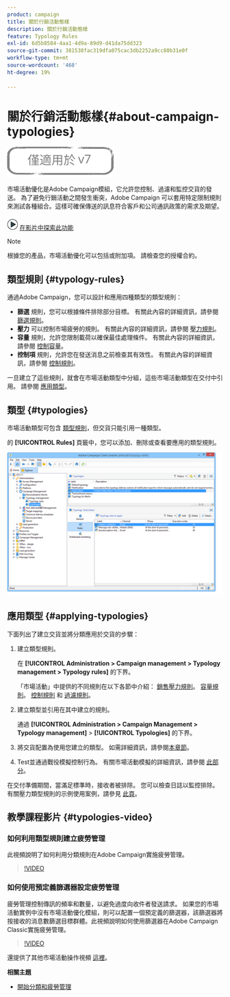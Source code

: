 ```yaml
---
product: campaign
title: 關於行銷活動態樣
description: 關於行銷活動態樣
feature: Typology Rules
exl-id: 6d5b8584-4aa1-4d9a-89d9-d41da75dd323
source-git-commit: 381538fac319dfa075cac3db2252a9cc80b31e0f
workflow-type: tm+mt
source-wordcount: '468'
ht-degree: 19%

---
```


# 關於行銷活動態樣{#about-campaign-typologies}

![](../../assets/v7-only.svg)

市場活動優化是Adobe Campaign模組，它允許您控制、過濾和監控交貨的發送。 為了避免行銷活動之間發生衝突，Adobe Campaign 可以套用特定限制規則來測試各種組合。這樣可確保傳送的訊息符合客戶和公司通訊政策的需求及期望。

![](assets/do-not-localize/how-to-video.png) [在影片中探索此功能](#typologies-video)

>[!NOTE]
>
>根據您的產品，市場活動優化可以包括或附加項。 請檢查您的授權合約。

## 類型規則 {#typology-rules}

通過Adobe Campaign，您可以設計和應用四種類型的類型規則：

* **篩選** 規則，您可以根據條件排除部分目標。 有關此內容的詳細資訊，請參閱 [篩選規則](filtering-rules.md)。
* **壓力** 可以控制市場疲勞的規則。 有關此內容的詳細資訊，請參閱 [壓力規則](pressure-rules.md)。
* **容量** 規則，允許您限制載荷以確保最佳處理條件。 有關此內容的詳細資訊，請參閱 [控制容量](consistency-rules.md#controlling-capacity)。
* **控制項** 規則，允許您在發送消息之前檢查其有效性。 有關此內容的詳細資訊，請參閱 [控制規則](control-rules.md)。

一旦建立了這些規則，就會在市場活動類型中分組，這些市場活動類型在交付中引用。 請參閱 [應用類型](#applying-typologies)。

## 類型 {#typologies}

市場活動類型可包含 [類型規則](#typology-rules)，但交貨只能引用一種類型。

的 **[!UICONTROL Rules]** 頁籤中，您可以添加、刪除或查看要應用的類型規則。

![](assets/campaign_opt_rules_tab.png)

## 應用類型 {#applying-typologies}

下面列出了建立交貨並將分類應用於交貨的步驟：

1. 建立類型規則。

   在 **[!UICONTROL Administration > Campaign management > Typology management > Typology rules]** 的下界。

   「市場活動」中提供的不同規則在以下各節中介紹： [銷售壓力規則](pressure-rules.md)。 [容量規則](consistency-rules.md#controlling-capacity)。 [控制規則](control-rules.md) 和 [過濾規則](filtering-rules.md)。

1. 建立類型並引用在其中建立的規則。

   通過 **[!UICONTROL Administration > Campaign Management > Typology management]** > **[!UICONTROL Typologies]** 的下界。

1. 將交貨配置為使用您建立的類型。 如需詳細資訊，請參閱[本章節](applying-rules.md#applying-a-typology-to-a-delivery)。
1. Test並通過戰役模擬控制行為。 有關市場活動模擬的詳細資訊，請參閱 [此部分](campaign-simulations.md)。

在交付準備期間，當滿足標準時，接收者被排除。 您可以檢查日誌以監控排除。有關壓力類型規則的示例使用案例，請參見 [此頁](pressure-rules.md#use-cases-on-pressure-rules)。

## 教學課程影片 {#typologies-video}

### 如何利用類型規則建立疲勞管理

此視頻說明了如何利用分類規則在Adobe Campaign實施疲勞管理。

>[!VIDEO](https://video.tv.adobe.com/v/25090?quality=12)

### 如何使用預定義篩選器設定疲勞管理

疲勞管理控制傳訊的頻率和數量，以避免過度向收件者發送請求。 如果您的市場活動實例中沒有市場活動優化模組，則可以配置一個預定義的篩選器，該篩選器將按接收的消息數篩選目標群體。此視頻說明如何使用篩選器在Adobe Campaign Classic實施疲勞管理。

>[!VIDEO](https://video.tv.adobe.com/v/25091?quality=12)

還提供了其他市場活動操作視頻 [這裡](https://experienceleague.adobe.com/docs/campaign-classic-learn/tutorials/overview.html?lang=zh-Hant)。

**相關主題**

* [開始分類和疲勞管理](pressure-rules.md)

